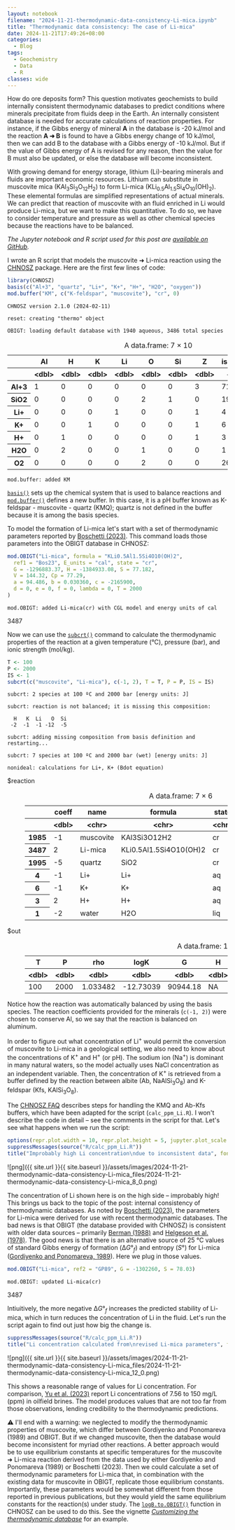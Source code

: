 ```yaml
---
layout: notebook
filename: "2024-11-21-thermodynamic-data-consistency-Li-mica.ipynb"
title: "Thermodynamic data consistency: The case of Li-mica"
date: 2024-11-21T17:49:26+08:00
categories:
  - Blog
tags:
  - Geochemistry
  - Data
  - R
classes: wide
---
```


How do ore deposits form?
This question motivates geochemists to build internally consistent thermodynamic databases to predict conditions where minerals precipitate from fluids deep in the Earth.
An internally consistent database is needed for accurate calculations of reaction properties.
For instance, if the Gibbs energy of mineral **A** in the database is -20 kJ/mol and the reaction **A ➜ B** is found to have a Gibbs energy change of 10 kJ/mol, then we can add B to the database with a Gibbs energy of -10 kJ/mol.
But if the value of Gibbs energy of A is revised for any reason, then the value for B must also be updated, or else the database will become inconsistent. 

With growing demand for energy storage, lithium (Li)-bearing minerals and fluids are important economic resources.
Lithium can substitute in muscovite mica (KAl<sub>3</sub>Si<sub>3</sub>O<sub>12</sub>H<sub>2</sub>) to form Li-mica (KLi<sub>0.5</sub>Al<sub>1.5</sub>Si<sub>4</sub>O<sub>10</sub>(OH)<sub>2</sub>).
These elemental formulas are simplified representations of actual minerals.
We can predict that reaction of muscovite with an fluid enriched in Li would produce Li-mica, but we want to make this quantitative.
To do so, we have to consider temperature and pressure as well as other chemical species because the reactions have to be balanced.

*The Jupyter notebook and R script used for this post are [available on GitHub](https://github.com/jedick/jedick.github.io/tree/main/_notebooks).*

I wrote an R script that models the muscovite ➜ Li-mica reaction using the [CHNOSZ](https://chnosz.net) package.
Here are the first few lines of code:


```R
library(CHNOSZ)
basis(c("Al+3", "quartz", "Li+", "K+", "H+", "H2O", "oxygen"))
mod.buffer("KM", c("K-feldspar", "muscovite"), "cr", 0)
```

    CHNOSZ version 2.1.0 (2024-02-11)
    
    reset: creating "thermo" object
    
    OBIGT: loading default database with 1940 aqueous, 3486 total species
    



<table class="dataframe">
<caption>A data.frame: 7 × 10</caption>
<thead>
	<tr><th></th><th scope=col>Al</th><th scope=col>H</th><th scope=col>K</th><th scope=col>Li</th><th scope=col>O</th><th scope=col>Si</th><th scope=col>Z</th><th scope=col>ispecies</th><th scope=col>logact</th><th scope=col>state</th></tr>
	<tr><th></th><th scope=col>&lt;dbl&gt;</th><th scope=col>&lt;dbl&gt;</th><th scope=col>&lt;dbl&gt;</th><th scope=col>&lt;dbl&gt;</th><th scope=col>&lt;dbl&gt;</th><th scope=col>&lt;dbl&gt;</th><th scope=col>&lt;dbl&gt;</th><th scope=col>&lt;int&gt;</th><th scope=col>&lt;dbl&gt;</th><th scope=col>&lt;chr&gt;</th></tr>
</thead>
<tbody>
	<tr><th scope=row>Al+3</th><td>1</td><td>0</td><td>0</td><td>0</td><td>0</td><td>0</td><td>3</td><td> 718</td><td>0</td><td>aq </td></tr>
	<tr><th scope=row>SiO2</th><td>0</td><td>0</td><td>0</td><td>0</td><td>2</td><td>1</td><td>0</td><td>1995</td><td>0</td><td>cr </td></tr>
	<tr><th scope=row>Li+</th><td>0</td><td>0</td><td>0</td><td>1</td><td>0</td><td>0</td><td>1</td><td>   4</td><td>0</td><td>aq </td></tr>
	<tr><th scope=row>K+</th><td>0</td><td>0</td><td>1</td><td>0</td><td>0</td><td>0</td><td>1</td><td>   6</td><td>0</td><td>aq </td></tr>
	<tr><th scope=row>H+</th><td>0</td><td>1</td><td>0</td><td>0</td><td>0</td><td>0</td><td>1</td><td>   3</td><td>0</td><td>aq </td></tr>
	<tr><th scope=row>H2O</th><td>0</td><td>2</td><td>0</td><td>0</td><td>1</td><td>0</td><td>0</td><td>   1</td><td>0</td><td>liq</td></tr>
	<tr><th scope=row>O2</th><td>0</td><td>0</td><td>0</td><td>0</td><td>2</td><td>0</td><td>0</td><td>2679</td><td>0</td><td>gas</td></tr>
</tbody>
</table>



    mod.buffer: added KM
    


[`basis()`](https://chnosz.net/manual/basis.html) sets up the chemical system that is used to balance reactions and [`mod.buffer()`](https://chnosz.net/manual/buffer.html) defines a new buffer.
In this case, it is a pH buffer known as K-feldspar - muscovite - quartz (KMQ); quartz is not defined in the buffer because it is among the basis species.

To model the formation of Li-mica let's start with a set of thermodynamic parameters reported by [Boschetti (2023)](https://doi.org/10.1016/j.geothermics.2023.102661).
This command loads those parameters into the OBIGT database in CHNOSZ:


```R
mod.OBIGT("Li-mica", formula = "KLi0.5Al1.5Si4O10(OH)2",
  ref1 = "Bos23", E_units = "cal", state = "cr",
  G = -1296883.37, H = -1384933.08, S = 77.182,
  V = 144.32, Cp = 77.29,
  a = 94.486, b = 0.030360, c = -2165900,
  d = 0, e = 0, f = 0, lambda = 0, T = 2000
)
```

    mod.OBIGT: added Li-mica(cr) with CGL model and energy units of cal
    



3487


Now we can use the [`subcrt()`](https://chnosz.net/manual/subcrt.html) command to calculate the thermodynamic properties of the reaction at a given temperature (°C), pressure (bar), and ionic strength (mol/kg).


```R
T <- 100
P <- 2000
IS <- 1
subcrt(c("muscovite", "Li-mica"), c(-1, 2), T = T, P = P, IS = IS)
```

    subcrt: 2 species at 100 ºC and 2000 bar [energy units: J]
    
    subcrt: reaction is not balanced; it is missing this composition:
    
      H   K  Li   O  Si 
     -2  -1  -1 -12  -5 
    
    subcrt: adding missing composition from basis definition and restarting...
    
    subcrt: 7 species at 100 ºC and 2000 bar (wet) [energy units: J]
    
    nonideal: calculations for Li+, K+ (Bdot equation)
    



<dl>
	<dt>$reaction</dt>
		<dd><table class="dataframe">
<caption>A data.frame: 7 × 6</caption>
<thead>
	<tr><th></th><th scope=col>coeff</th><th scope=col>name</th><th scope=col>formula</th><th scope=col>state</th><th scope=col>ispecies</th><th scope=col>model</th></tr>
	<tr><th></th><th scope=col>&lt;dbl&gt;</th><th scope=col>&lt;chr&gt;</th><th scope=col>&lt;chr&gt;</th><th scope=col>&lt;chr&gt;</th><th scope=col>&lt;dbl&gt;</th><th scope=col>&lt;chr&gt;</th></tr>
</thead>
<tbody>
	<tr><th scope=row>1985</th><td>-1</td><td>muscovite</td><td>KAl3Si3O12H2          </td><td>cr </td><td>1985</td><td>Berman        </td></tr>
	<tr><th scope=row>3487</th><td> 2</td><td>Li-mica  </td><td>KLi0.5Al1.5Si4O10(OH)2</td><td>cr </td><td>3487</td><td>CGL           </td></tr>
	<tr><th scope=row>1995</th><td>-5</td><td>quartz   </td><td>SiO2                  </td><td>cr </td><td>1995</td><td>Berman        </td></tr>
	<tr><th scope=row>4</th><td>-1</td><td>Li+      </td><td>Li+                   </td><td>aq </td><td>   4</td><td>HKF           </td></tr>
	<tr><th scope=row>6</th><td>-1</td><td>K+       </td><td>K+                    </td><td>aq </td><td>   6</td><td>HKF           </td></tr>
	<tr><th scope=row>3</th><td> 2</td><td>H+       </td><td>H+                    </td><td>aq </td><td>   3</td><td>HKF           </td></tr>
	<tr><th scope=row>1</th><td>-2</td><td>water    </td><td>H2O                   </td><td>liq</td><td>   1</td><td>water.SUPCRT92</td></tr>
</tbody>
</table>
</dd>
	<dt>$out</dt>
		<dd><table class="dataframe">
<caption>A data.frame: 1 × 11</caption>
<thead>
	<tr><th scope=col>T</th><th scope=col>P</th><th scope=col>rho</th><th scope=col>logK</th><th scope=col>G</th><th scope=col>H</th><th scope=col>S</th><th scope=col>V</th><th scope=col>Cp</th><th scope=col>loggam</th><th scope=col>IS</th></tr>
	<tr><th scope=col>&lt;dbl&gt;</th><th scope=col>&lt;dbl&gt;</th><th scope=col>&lt;dbl&gt;</th><th scope=col>&lt;dbl&gt;</th><th scope=col>&lt;dbl&gt;</th><th scope=col>&lt;dbl&gt;</th><th scope=col>&lt;dbl&gt;</th><th scope=col>&lt;dbl&gt;</th><th scope=col>&lt;dbl&gt;</th><th scope=col>&lt;dbl&gt;</th><th scope=col>&lt;dbl&gt;</th></tr>
</thead>
<tbody>
	<tr><td>100</td><td>2000</td><td>1.033482</td><td>-12.73039</td><td>90944.18</td><td>NA</td><td>NA</td><td>-13.19653</td><td>NA</td><td>0.367558</td><td>1</td></tr>
</tbody>
</table>
</dd>
</dl>



Notice how the reaction was automatically balanced by using the basis species.
The reaction coefficients provided for the minerals (`c(-1, 2)`) were chosen to conserve Al, so we say that the reaction is balanced on aluminum.

In order to figure out what concentration of Li<sup>+</sup> would permit the conversion of muscovite to Li-mica in a geological setting, we also need to know about the concentrations of K<sup>+</sup> and H<sup>+</sup> (or pH).
The sodium ion (Na<sup>+</sup>) is dominant in many natural waters, so the model actually uses NaCl concentration as an independent variable.
Then, the concentration of K<sup>+</sup> is retrieved from a buffer defined by the reaction between albite (Ab, NaAlSi<sub>3</sub>O<sub>8</sub>) and K-feldspar (Kfs, KAlSi<sub>3</sub>O<sub>8</sub>).

The [CHNOSZ FAQ](https://chnosz.net/vignettes/FAQ.html) describes steps for handling the KMQ and Ab-Kfs buffers, which have been adapted for the script (`calc_ppm_Li.R`).
I won't describe the code in detail – see the comments in the script for that.
Let's see what happens when we run the script:


```R
options(repr.plot.width = 10, repr.plot.height = 5, jupyter.plot_scale = 1)
suppressMessages(source("R/calc_ppm_Li.R"))
title("Improbably high Li concentration\ndue to inconsistent data", font.main = 1)
```


    
![png]({{ site.url }}{{ site.baseurl }}/assets/images/2024-11-21-thermodynamic-data-consistency-Li-mica_files/2024-11-21-thermodynamic-data-consistency-Li-mica_8_0.png)
    


The concentration of Li shown here is on the high side – improbably high!
This brings us back to the topic of the post: internal consistency of thermodynamic databases.
As noted by [Boschetti (2023)](https://doi.org/10.1016/j.geothermics.2023.102661), the parameters for Li-mica were derived for use with recent thermodynamic databases.
The bad news is that OBIGT (the database provided with CHNOSZ) is consistent with older data sources – primarily [Berman (1988)](https://doi.org/10.1093/petrology/29.2.445) and [Helgeson et al. (1978)](https://www.semanticscholar.org/paper/Summary-and-critique-of-the-thermodynamic-of-rock-Helgeson-Delany/b9397545926d4c923660f6a30604247347b6fd3a).
The good news is that there is an alternative source of 25 °C values of standard Gibbs energy of formation (Δ*G*°<sub>*f*</sub>) and entropy (*S*°) for Li-mica ([Gordiyenko and Ponomareva, 1989](https://doi.org/10.1080/00206818909465877)).
Here we plug in those values.


```R
mod.OBIGT("Li-mica", ref2 = "GP89", G = -1302260, S = 78.03)
```

    mod.OBIGT: updated Li-mica(cr)
    



3487


Intiuitively, the more negative Δ*G*°<sub>*f*</sub> increases the predicted stability of Li-mica, which in turn reduces the concentration of Li in the fluid.
Let's run the script again to find out just how big the change is.


```R
suppressMessages(source("R/calc_ppm_Li.R"))
title("Li concentration calculated from\nrevised Li-mica parameters", font.main = 1)
```


    
![png]({{ site.url }}{{ site.baseurl }}/assets/images/2024-11-21-thermodynamic-data-consistency-Li-mica_files/2024-11-21-thermodynamic-data-consistency-Li-mica_12_0.png)
    


This shows a reasonable range of values for Li concentration.
For comparison, [Yu et al. (2023)](https://doi.org/10.1038/s41598-023-31421-1) report Li concentrations of 7.56 to 150 mg/L (ppm) in oilfield brines.
The model produces values that are not too far from those observations, lending credibility to the thermodynamic predictions.

⚠️ I'll end with a warning: we neglected to modify the thermodynamic properties of muscovite, which differ between Gordiyenko and Ponomareva (1989) and OBIGT.
But if we changed muscovite, then the database would become inconsistent for myriad other reactions.
A better approach would be to use equilibrium constants at specific temperatures for the muscovite ➜ Li-mica reaction derived from the data used by either Gordiyenko and Ponomareva (1989) or Boschetti (2023).
Then we could calculate a set of thermodynamic parameters for Li-mica that, in combination with the existing data for muscovite in OBIGT, replicate those equilibrium constants.
Importantly, these parameters would be somewhat different from those reported in previous publications, but they would yield the same equilibrium constants for the reaction(s) under study.
The [`logB.to.OBIGT()`](https://chnosz.net/manual/logB.to.OBIGT.html) function in CHNOSZ can be used to do this.
See the vignette [*Customizing the thermodynamic database*](https://chnosz.net/vignettes/custom_data.html#case-study-formation-constants-for-aqueous-tungsten-species) for an example.
